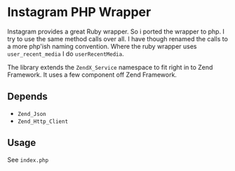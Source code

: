 # Instagram PHP Wrapper

Instagram provides a great Ruby wrapper. So i ported the wrapper to php.
I try to use the same method calls over all. I have though renamed the
calls to a more php'ish naming convention. Where the ruby wrapper uses
`user_recent_media` I do `userRecentMedia`.

The library extends the `ZendX_Service` namespace to fit right in to
Zend Framework. It uses a few component off Zend Framework.

## Depends

 * `Zend_Json`
 * `Zend_Http_Client`

## Usage

See `index.php`
